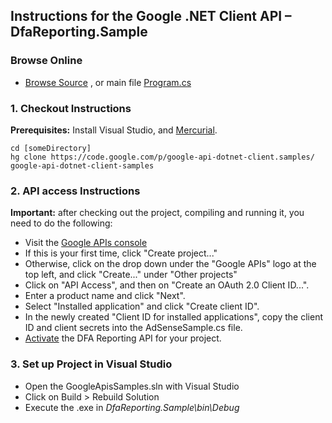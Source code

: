 ## Instructions for the Google .NET Client API – DfaReporting.Sample

### Browse Online

*   [Browse Source](http://code.google.com/p/google-api-dotnet-client/source/browse/?repo=samples#hg%2FDfaReporting.Sample) , or main file [Program.cs](http://code.google.com/p/google-api-dotnet-client/source/browse/DfaReporting.Sample/Program.cs?repo=samples)

### 1. Checkout Instructions

**Prerequisites:** Install Visual Studio, and [Mercurial](http://www.mercurial-scm.org/).

```
cd [someDirectory]
hg clone https://code.google.com/p/google-api-dotnet-client.samples/ google-api-dotnet-client-samples
```

### 2. API access Instructions

**Important:** after checking out the project, compiling and running it, you need to do the following:

*   Visit the [Google APIs console](https://code.google.com/apis/console/)
*   If this is your first time, click "Create project..."
*   Otherwise, click on the drop down under the "Google APIs" logo at the top left, and click "Create..." under "Other projects"
*   Click on "API Access", and then on "Create an OAuth 2.0 Client ID...".
*   Enter a product name and click "Next".
*   Select "Installed application" and click "Create client ID".
*   In the newly created "Client ID for installed applications", copy the client ID and client secrets into the AdSenseSample.cs file.
*   [Activate](https://code.google.com/apis/console/?api=dfareporting) the DFA Reporting API for your project.

### 3\. Set up Project in Visual Studio

*   Open the GoogleApisSamples.sln with Visual Studio
*   Click on Build > Rebuild Solution
*   Execute the .exe in _DfaReporting.Sample\bin\Debug_
